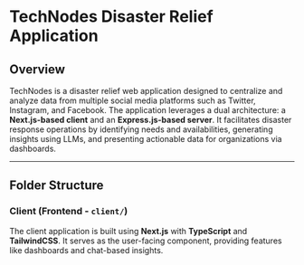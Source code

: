 # TechNodes Disaster Relief Application

## Overview

TechNodes is a disaster relief web application designed to centralize and analyze data from multiple social media platforms such as Twitter, Instagram, and Facebook. The application leverages a dual architecture: a **Next.js-based client** and an **Express.js-based server**. It facilitates disaster response operations by identifying needs and availabilities, generating insights using LLMs, and presenting actionable data for organizations via dashboards.

---

## Folder Structure

### Client (Frontend - `client/`)

The client application is built using **Next.js** with **TypeScript** and **TailwindCSS**. It serves as the user-facing component, providing features like dashboards and chat-based insights.
